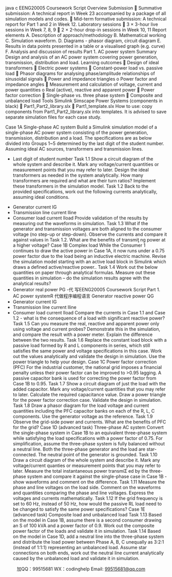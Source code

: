 java c
EENG20005 Coursework Script
Overview
Submission
 Summative submission: A technical report in Week 23 accompanied by a package of all simulation models and codes.
 Mid-term formative submission: A technical report for Part 1 and 2 in Week 12.
Laboratory sessions
 3 × 3-hour live sessions in Week 7, 8, 9
 2 × 2-hour drop-in sessions in Week 10, 11
Report elements
A. Description of approach/methodology
B. Mathematical working
C. Simulation waveform.
D. Diagrams - phasor diagram, circuit diagram
E. Results in data points presented in a table or a visualised graph (e.g. curve)
F. Analysis and discussion of results
Part 1. AC power system
Summary
Design and analysis of an AC power system covering power generation, transmission, distribution and load.
Learning outcomes
 Design of ideal transformers
 Electric power systems
 Constant-power load vs. passive load
 Phasor diagrams for analysing phase/amplitude relationships of sinusoidal signals
 Power and impedance triangles
o Power factor and impedance angles
 Measurement and calculation of voltage, current and power quantities
o Real (active), reactive and apparent power
 Power factor correction
 Single-phase vs. three phase system
 Composite and unbalanced load
Tools
Simulink Simscape Power Systems (components in black)
 Part1_Part2_library.slx
 Part1_template.slx
How to use: copy components from Part1_Part2_library.slx into templates.
It is advised to save separate simulation files for each case study.

Case 1A Single-phase AC system
Build a Simulink simulation model of a single-phase AC power system consisting of the power generation, transmission, distribution and a load. The specifications are as below divided into Groups 1~5 determined by the last digit of the student number. Assuming ideal AC sources, transformers and transmission lines.

* Last digit of student number
Task 1.1
Show a circuit diagram of the whole system and describe it. Mark any voltage/current quantities or measurement points that you may refer to later.
Design the ideal transformers as needed in the system analytically. How many transformers are required and what are their turn ratios? Implement these transformers in the simulation model.
Task 1.2
Back to the provided specifications, work out the following currents analytically, assuming ideal conditions.
- Generator current IG
- Transmission line current Iline
- Consumer load current Iload
Provide validation of the results by measuring out the waveforms in simulation.
Task 1.3
What if the generator and transmission voltages are both aligned to the consumer voltage (no step-up or step-down). Observe the currents and compare it against values in Task 1.2. What are the benefits of transmiƫ ng power at a higher voltage?
Case 1B Complex load
While the Consumer 1 continues to draw the active power in Case 1A, it now runs under a 0.75 power factor due to the load being an inductive electric machine. Revise the simulation model starting with an active load block in Simulink which draws a defined active/reactive power..
Task 1.4
Work out the below quantities on paper through analytical formulas. Measure out these quantities in simulation – do the simulation results agree with the analytical results?
- Generator real power PG
-代 写EENG20005 Coursework Script Part 1. AC power systemR
代做程序编程语言 Generator reactive power QG
- Generator current IG
- Transmission line current Iline
- Consumer load current Iload
Compare the currents in Case 1.1 and Case 1.2 - what is the consequence of a load with significant reactive power?
Task 1.5
Can you measure the real, reactive and apparent power only using voltage and current probes? Demonstrate this in the simulation, and compare the result with a power meter. Explain the difference between the two results.
Task 1.6
Replace the constant load block with a passive load formed by R and L components in series, which still satisfies the same power and voltage specifications in this case. Work out the values analytically and validate the design in simulation. Use the power triangle to help your design.
Case 1C Power factor correction (PFC)
For the industrial customer, the national grid imposes a financial penalty unless their power factor can be improved to >0.95 lagging. A passive capacitor bank is used for correcting the power factor from Case 1B to 0.95.
Task 1.7
Show a circuit diagram of just the load with the added capacitor. Mark any voltage/current quantities that you may refer to later.
Calculate the required capacitance value. Draw a power triangle for the power factor correction case. Validate the design in simulation.
Task 1.8
Draw a phasor diagram for the load voltage and current quantities including the PFC capacitor banks on each of the R, L, C components. Use the generator voltage as the reference.
Task 1.9
Observe the grid-side power and currents. What are the benefits of PFC for the grid?
Case 1D (advanced task) Three-phase AC system
Convert the single-phase system in Case 1B to an equivalent three-phase system while satisfying the load specifications with a power factor of 0.75. For simplification, assume the three-phase system is fully balanced without a neutral line. Both the three-phase generator and the load are star-connected. The neutral point of the generator is grounded.
Task 1.10
Draw a circuit diagram of the whole system and describe it. Mark any voltage/current quanties or measurement points that you may refer to later.
Measure the total instantaneous power transmiƩ ed by the three-phase system and compare it against the single-phase case in Case 1B - show waveforms and comment on the difference.
Task 1.11
Measure the phase and line voltages on the load side. Comment on the waveforms and quantities comparing the phase and line voltages. Express the voltages and currents mathematically.
Task 1.12
If the grid frequency is set to 60 Hz, instead of 50 Hz, how would the passive RL load need to be changed to satisfy the same power specifications?
Case 1E (advanced task) Composite load and unbalanced load
Task 1.13
Based on the model in Case 1B, assume there is a second consumer drawing an S of 100 kVA and a power factor of 0.9. Work out the composite power factor of the loads and validate it in simulation.
Task 1.14
Based on the model in Case 1D, add a neutral line into the three-phase system and distribute the load power between Phase A, B, C unequally as 3:2:1 (instead of 1:1:1) representing an unbalanced load. Assume star connections on both ends, work out the neutral line current analytically caused by the unbalanced load and validate it in simulation.





         
加QQ：99515681  WX：codinghelp  Email: 99515681@qq.com

